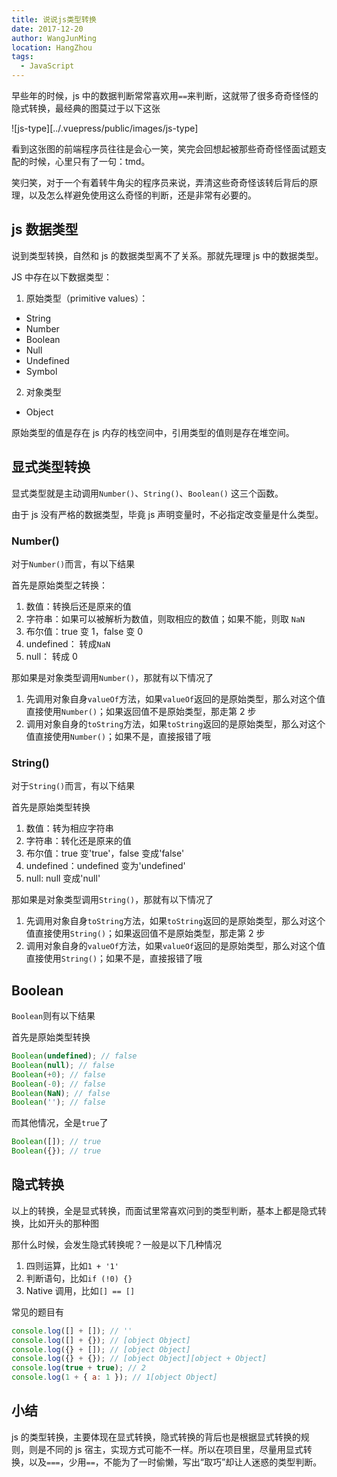 ```yaml
---
title: 说说js类型转换
date: 2017-12-20
author: WangJunMing
location: HangZhou
tags:
  - JavaScript
---
```


早些年的时候，js 中的数据判断常常喜欢用`==`来判断，这就带了很多奇奇怪怪的隐式转换，最经典的图莫过于以下这张

![js-type][../.vuepress/public/images/js-type]

看到这张图的前端程序员往往是会心一笑，笑完会回想起被那些奇奇怪怪面试题支配的时候，心里只有了一句：tmd。

笑归笑，对于一个有着转牛角尖的程序员来说，弄清这些奇奇怪该转后背后的原理，以及怎么样避免使用这么奇怪的判断，还是非常有必要的。

## js 数据类型

说到类型转换，自然和 js 的数据类型离不了关系。那就先理理 js 中的数据类型。

JS 中存在以下数据类型：

1. 原始类型（primitive values）：

- String
- Number
- Boolean
- Null
- Undefined
- Symbol

2. 对象类型

- Object

原始类型的值是存在 js 内存的栈空间中，引用类型的值则是存在堆空间。

## 显式类型转换

显式类型就是主动调用`Number()`、`String()`、`Boolean()` 这三个函数。

由于 js 没有严格的数据类型，毕竟 js 声明变量时，不必指定改变量是什么类型。

### Number()

对于`Number()`而言，有以下结果

首先是原始类型之转换：

1. 数值：转换后还是原来的值
2. 字符串：如果可以被解析为数值，则取相应的数值；如果不能，则取 `NaN`
3. 布尔值：true 变 1，false 变 0
4. undefined： 转成`NaN`
5. null： 转成 0

那如果是对象类型调用`Number()`，那就有以下情况了

1. 先调用对象自身`valueOf`方法，如果`valueOf`返回的是原始类型，那么对这个值直接使用`Number()`；如果返回值不是原始类型，那走第 2 步
2. 调用对象自身的`toString`方法，如果`toString`返回的是原始类型，那么对这个值直接使用`Number()`；如果不是，直接报错了哦

### String()

对于`String()`而言，有以下结果

首先是原始类型转换

1. 数值：转为相应字符串
2. 字符串：转化还是原来的值
3. 布尔值：true 变'true'，false 变成'false'
4. undefined：undefined 变为'undefined'
5. null: null 变成'null'

那如果是对象类型调用`String()`，那就有以下情况了

1. 先调用对象自身`toString`方法，如果`toString`返回的是原始类型，那么对这个值直接使用`String()`；如果返回值不是原始类型，那走第 2 步
2. 调用对象自身的`valueOf`方法，如果`valueOf`返回的是原始类型，那么对这个值直接使用`String()`；如果不是，直接报错了哦

## Boolean

`Boolean`则有以下结果

首先是原始类型转换

```js
Boolean(undefined); // false
Boolean(null); // false
Boolean(+0); // false
Boolean(-0); // false
Boolean(NaN); // false
Boolean(''); // false
```

而其他情况，全是`true`了

```js
Boolean([]); // true
Boolean({}); // true
```

## 隐式转换

以上的转换，全是显式转换，而面试里常喜欢问到的类型判断，基本上都是隐式转换，比如开头的那种图

那什么时候，会发生隐式转换呢？一般是以下几种情况

1. 四则运算，比如`1 + '1'`
2. 判断语句，比如`if (!0) {}`
3. Native 调用，比如`[] == []`

常见的题目有

```js
console.log([] + []); // ''
console.log([] + {}); // [object Object]
console.log({} + []); // [object Object]
console.log({} + {}); // [object Object][object + Object]
console.log(true + true); // 2
console.log(1 + { a: 1 }); // 1[object Object]
```

## 小结

js 的类型转换，主要体现在显式转换，隐式转换的背后也是根据显式转换的规则，则是不同的 js 宿主，实现方式可能不一样。所以在项目里，尽量用显式转换，以及`===`，少用`==`，不能为了一时偷懒，写出“取巧”却让人迷惑的类型判断。
